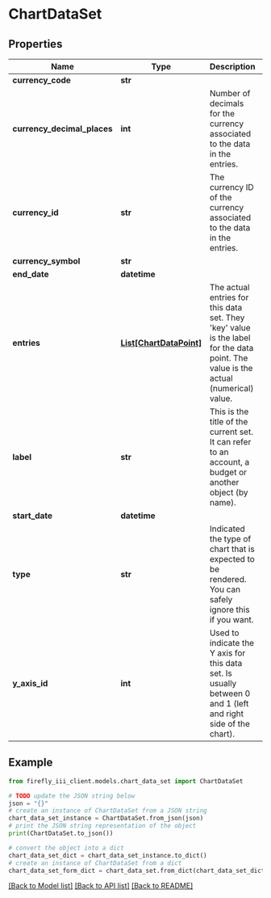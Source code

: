 # ChartDataSet


## Properties

Name | Type | Description | Notes
------------ | ------------- | ------------- | -------------
**currency_code** | **str** |  | [optional] 
**currency_decimal_places** | **int** | Number of decimals for the currency associated to the data in the entries. | [optional] 
**currency_id** | **str** | The currency ID of the currency associated to the data in the entries. | [optional] 
**currency_symbol** | **str** |  | [optional] 
**end_date** | **datetime** |  | [optional] 
**entries** | [**List[ChartDataPoint]**](ChartDataPoint.md) | The actual entries for this data set. They &#39;key&#39; value is the label for the data point. The value is the actual (numerical) value. | [optional] 
**label** | **str** | This is the title of the current set. It can refer to an account, a budget or another object (by name). | [optional] 
**start_date** | **datetime** |  | [optional] 
**type** | **str** | Indicated the type of chart that is expected to be rendered. You can safely ignore this if you want. | [optional] 
**y_axis_id** | **int** | Used to indicate the Y axis for this data set. Is usually between 0 and 1 (left and right side of the chart). | [optional] 

## Example

```python
from firefly_iii_client.models.chart_data_set import ChartDataSet

# TODO update the JSON string below
json = "{}"
# create an instance of ChartDataSet from a JSON string
chart_data_set_instance = ChartDataSet.from_json(json)
# print the JSON string representation of the object
print(ChartDataSet.to_json())

# convert the object into a dict
chart_data_set_dict = chart_data_set_instance.to_dict()
# create an instance of ChartDataSet from a dict
chart_data_set_form_dict = chart_data_set.from_dict(chart_data_set_dict)
```
[[Back to Model list]](../README.md#documentation-for-models) [[Back to API list]](../README.md#documentation-for-api-endpoints) [[Back to README]](../README.md)


